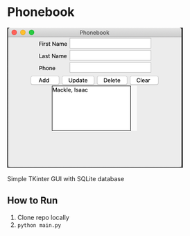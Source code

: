 # Phonebook
![PhoneBook](assets/phonebook.png)

Simple TKinter GUI with SQLite database

## How to Run
1. Clone repo locally
2. `python main.py`